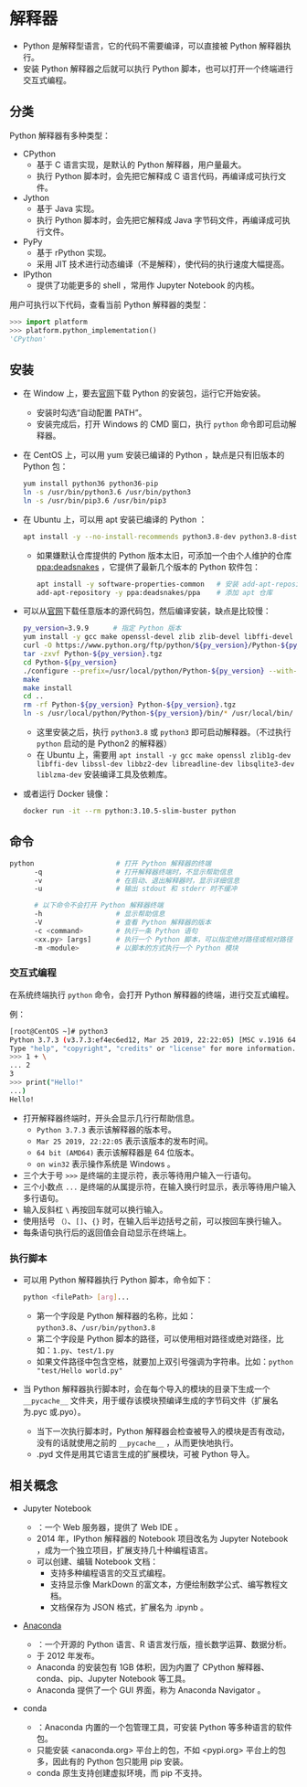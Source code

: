 # 解释器

- Python 是解释型语言，它的代码不需要编译，可以直接被 Python 解释器执行。
- 安装 Python 解释器之后就可以执行 Python 脚本，也可以打开一个终端进行交互式编程。

## 分类

Python 解释器有多种类型：
- CPython
  - 基于 C 语言实现，是默认的 Python 解释器，用户量最大。
  - 执行 Python 脚本时，会先把它解释成 C 语言代码，再编译成可执行文件。
- Jython
  - 基于 Java 实现。
  - 执行 Python 脚本时，会先把它解释成 Java 字节码文件，再编译成可执行文件。
- PyPy
  - 基于 rPython 实现。
  - 采用 JIT 技术进行动态编译（不是解释），使代码的执行速度大幅提高。
- IPython
  - 提供了功能更多的 shell ，常用作 Jupyter Notebook 的内核。

用户可执行以下代码，查看当前 Python 解释器的类型：
```py
>>> import platform
>>> platform.python_implementation()
'CPython'
```

## 安装

- 在 Window 上，要去[官网](https://www.python.org/downloads/windows/)下载 Python 的安装包，运行它开始安装。
  - 安装时勾选“自动配置 PATH”。
  - 安装完成后，打开 Windows 的 CMD 窗口，执行 `python` 命令即可启动解释器。

- 在 CentOS 上，可以用 yum 安装已编译的 Python ，缺点是只有旧版本的 Python 包：
  ```sh
  yum install python36 python36-pip
  ln -s /usr/bin/python3.6 /usr/bin/python3
  ln -s /usr/bin/pip3.6 /usr/bin/pip3
  ```

- 在 Ubuntu 上，可以用 apt 安装已编译的 Python ：
  ```sh
  apt install -y --no-install-recommends python3.8-dev python3.8-distutils
  ```
  - 如果嫌默认仓库提供的 Python 版本太旧，可添加一个由个人维护的仓库 [ppa:deadsnakes](https://launchpad.net/~deadsnakes/+archive/ubuntu/ppa) ，它提供了最新几个版本的 Python 软件包：
    ```sh
    apt install -y software-properties-common   # 安装 add-apt-repository 工具
    add-apt-repository -y ppa:deadsnakes/ppa    # 添加 apt 仓库
    ```

- 可以从[官网](https://www.python.org/downloads/source/)下载任意版本的源代码包，然后编译安装，缺点是比较慢：
  ```sh
  py_version=3.9.9      # 指定 Python 版本
  yum install -y gcc make openssl-devel zlib zlib-devel libffi-devel    # 安装编译工具及依赖库
  curl -O https://www.python.org/ftp/python/${py_version}/Python-${py_version}.tgz
  tar -zxvf Python-${py_version}.tgz
  cd Python-${py_version}
  ./configure --prefix=/usr/local/python/Python-${py_version} --with-ensurepip=install
  make
  make install
  cd ..
  rm -rf Python-${py_version} Python-${py_version}.tgz
  ln -s /usr/local/python/Python-${py_version}/bin/* /usr/local/bin/
  ```
  - 这里安装之后，执行 `python3.8` 或 `python3` 即可启动解释器。（不过执行 `python` 启动的是 Python2 的解释器）
  - 在 Ubuntu 上，需要用 `apt install -y gcc make openssl zlib1g-dev libffi-dev libssl-dev libbz2-dev libreadline-dev libsqlite3-dev liblzma-dev` 安装编译工具及依赖库。

- 或者运行 Docker 镜像：
  ```sh
  docker run -it --rm python:3.10.5-slim-buster python
  ```

## 命令

```sh
python                    # 打开 Python 解释器的终端
      -q                  # 打开解释器终端时，不显示帮助信息
      -v                  # 在启动、退出解释器时，显示详细信息
      -u                  # 输出 stdout 和 stderr 时不缓冲

      # 以下命令不会打开 Python 解释器终端
      -h                  # 显示帮助信息
      -V                  # 查看 Python 解释器的版本
      -c <command>        # 执行一条 Python 语句
      <xx.py> [args]      # 执行一个 Python 脚本，可以指定绝对路径或相对路径
      -m <module>         # 以脚本的方式执行一个 Python 模块
```

### 交互式编程

在系统终端执行 `python` 命令，会打开 Python 解释器的终端，进行交互式编程。

例：
```sh
[root@CentOS ~]# python3
Python 3.7.3 (v3.7.3:ef4ec6ed12, Mar 25 2019, 22:22:05) [MSC v.1916 64 bit (AMD64)] on win32
Type "help", "copyright", "credits" or "license" for more information.
>>> 1 + \
... 2
3
>>> print("Hello!"
...)
Hello!
```
- 打开解释器终端时，开头会显示几行行帮助信息。
  - `Python 3.7.3` 表示该解释器的版本号。
  - `Mar 25 2019, 22:22:05` 表示该版本的发布时间。
  - `64 bit (AMD64)` 表示该解释器是 64 位版本。
  - `on win32` 表示操作系统是 Windows 。
- 三个大于号 `>>>` 是终端的主提示符，表示等待用户输入一行语句。
- 三个小数点 `...` 是终端的从属提示符，在输入换行时显示，表示等待用户输入多行语句。
- 输入反斜杠 `\` 再按回车就可以换行输入。
- 使用括号 `（）`、`[]`、`{}` 时，在输入后半边括号之前，可以按回车换行输入。
- 每条语句执行后的返回值会自动显示在终端上。

### 执行脚本

- 可以用 Python 解释器执行 Python 脚本，命令如下：
  ```sh
  python <filePath> [arg]...
  ```
  - 第一个字段是 Python 解释器的名称，比如：`python3.8`、`/usr/bin/python3.8`
  - 第二个字段是 Python 脚本的路径，可以使用相对路径或绝对路径，比如：`1.py`、`test/1.py`
  - 如果文件路径中包含空格，就要加上双引号强调为字符串。比如：`python "test/Hello world.py"`

- 当 Python 解释器执行脚本时，会在每个导入的模块的目录下生成一个 `__pycache__` 文件夹，用于缓存该模块预编译生成的字节码文件（扩展名为.pyc 或.pyo）。
  - 当下一次执行脚本时，Python 解释器会检查被导入的模块是否有改动，没有的话就使用之前的 `__pycache__` ，从而更快地执行。
  - .pyd 文件是用其它语言生成的扩展模块，可被 Python 导入。

## 相关概念

- Jupyter Notebook
  - ：一个 Web 服务器，提供了 Web IDE 。
  - 2014 年，IPython 解释器的 Notebook 项目改名为 Jupyter Notebook ，成为一个独立项目，扩展支持几十种编程语言。
  - 可以创建、编辑 Notebook 文档：
    - 支持多种编程语言的交互式编程。
    - 支持显示像 MarkDown 的富文本，方便绘制数学公式、编写教程文档。
    - 文档保存为 JSON 格式，扩展名为 .ipynb 。

- [Anaconda](https://www.anaconda.com/)
  - ：一个开源的 Python 语言、R 语言发行版，擅长数学运算、数据分析。
  - 于 2012 年发布。
  - Anaconda 的安装包有 1GB 体积，因为内置了 CPython 解释器、conda、pip、Jupyter Notebook 等工具。
  - Anaconda 提供了一个 GUI 界面，称为 Anaconda Navigator 。

- conda
  - ：Anaconda 内置的一个包管理工具，可安装 Python 等多种语言的软件包。
  - 只能安装 <anaconda.org> 平台上的包，不如 <pypi.org> 平台上的包多，因此有的 Python 包只能用 pip 安装。
  - conda 原生支持创建虚拟环境，而 pip 不支持。
